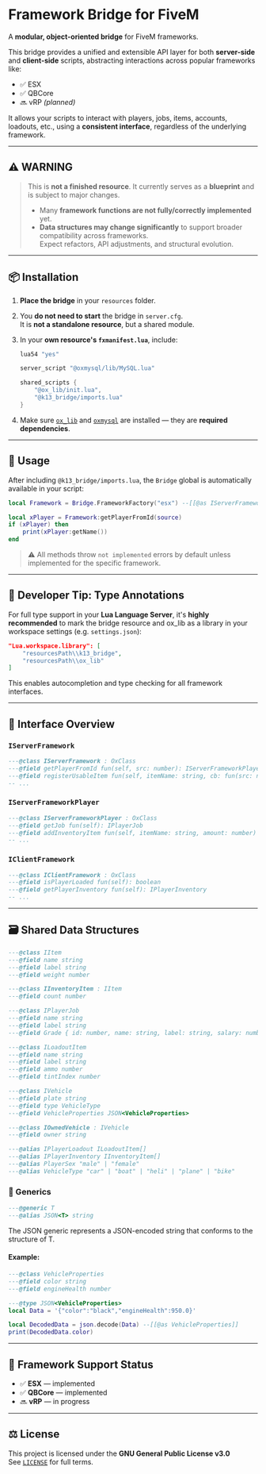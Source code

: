 # Framework Bridge for FiveM

A **modular, object-oriented bridge** for FiveM frameworks.

This bridge provides a unified and extensible API layer for both **server-side** and **client-side** scripts, abstracting interactions across popular frameworks like:

- ✅ ESX  
- ✅ QBCore  
- 🔜 vRP *(planned)*  

It allows your scripts to interact with players, jobs, items, accounts, loadouts, etc., using a **consistent interface**, regardless of the underlying framework.

---

## ⚠️ WARNING
> This is **not a finished resource**. It currently serves as a **blueprint** and is subject to major changes.  
> - Many **framework functions are not fully/correctly implemented** yet.  
> - **Data structures may change significantly** to support broader compatibility across frameworks.  
> Expect refactors, API adjustments, and structural evolution.

---

## 📦 Installation

1. **Place the bridge** in your `resources` folder.

2. You **do not need to start** the bridge in `server.cfg`.  
   It is **not a standalone resource**, but a shared module.

3. In your **own resource's `fxmanifest.lua`**, include:

   ```lua
   lua54 "yes"

   server_script "@oxmysql/lib/MySQL.lua"
   
   shared_scripts {
       "@ox_lib/init.lua",
       "@k13_bridge/imports.lua"
   }
   ```

4. Make sure [`ox_lib`](https://github.com/CommunityOx/ox_lib) and [`oxmysql`](https://github.com/CommunityOx/oxmysql) are installed — they are **required dependencies**.

---

## 🚀 Usage

After including `@k13_bridge/imports.lua`, the `Bridge` global is automatically available in your script:

```lua
local Framework = Bridge.FrameworkFactory("esx") --[[@as IServerFramework]]

local xPlayer = Framework:getPlayerFromId(source)
if (xPlayer) then
    print(xPlayer:getName())
end
```

> ⚠️ All methods throw `not implemented` errors by default unless implemented for the specific framework.

---

## 🧠 Developer Tip: Type Annotations

For full type support in your **Lua Language Server**, it's **highly recommended** to mark the bridge resource and ox_lib as a library in your workspace settings (e.g. `settings.json`):

```json
"Lua.workspace.library": [
    "resourcesPath\\k13_bridge",
    "resourcesPath\\ox_lib"
]
```

This enables autocompletion and type checking for all framework interfaces.

---

## 🧩 Interface Overview

### `IServerFramework`

```lua
---@class IServerFramework : OxClass
---@field getPlayerFromId fun(self, src: number): IServerFrameworkPlayer?
---@field registerUsableItem fun(self, itemName: string, cb: fun(src: number))
-- ...
```

### `IServerFrameworkPlayer`

```lua
---@class IServerFrameworkPlayer : OxClass
---@field getJob fun(self): IPlayerJob
---@field addInventoryItem fun(self, itemName: string, amount: number)
-- ...
```

### `IClientFramework`

```lua
---@class IClientFramework : OxClass
---@field isPlayerLoaded fun(self): boolean
---@field getPlayerInventory fun(self): IPlayerInventory
-- ...
```

---

## 🗃️ Shared Data Structures

```lua
---@class IItem
---@field name string
---@field label string
---@field weight number

---@class IInventoryItem : IItem
---@field count number

---@class IPlayerJob
---@field name string
---@field label string
---@field Grade { id: number, name: string, label: string, salary: number }

---@class ILoadoutItem
---@field name string
---@field label string
---@field ammo number
---@field tintIndex number

---@class IVehicle
---@field plate string
---@field type VehicleType
---@field VehicleProperties JSON<VehicleProperties>

---@class IOwnedVehicle : IVehicle
---@field owner string

---@alias IPlayerLoadout ILoadoutItem[]
---@alias IPlayerInventory IInventoryItem[]
---@alias PlayerSex "male" | "female"
---@alias VehicleType "car" | "boat" | "heli" | "plane" | "bike"
```

### 🔧 Generics
```lua
---@generic T
---@alias JSON<T> string
```
The JSON<T> generic represents a JSON-encoded string that conforms to the structure of T.
#### Example:
```lua
---@class VehicleProperties
---@field color string
---@field engineHealth number

---@type JSON<VehicleProperties>
local Data = '{"color":"black","engineHealth":950.0}'

local DecodedData = json.decode(Data) --[[@as VehicleProperties]]
print(DecodedData.color)
```
---

## 🔌 Framework Support Status

- ✅ **ESX** — implemented
- ✅ **QBCore** — implemented
- 🔜 **vRP** — in progress

---

## ⚖️ License

This project is licensed under the **GNU General Public License v3.0**  
See [`LICENSE`](./LICENSE) for full terms.
